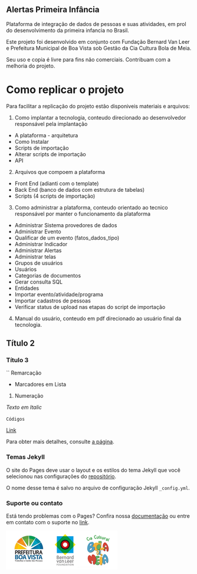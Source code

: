 ## Alertas Primeira Infância
Plataforma de integração de dados de pessoas e suas atividades, em prol do desenvolvimento da primeira infancia no Brasil.

Este projeto foi desenvolvido em conjunto com Fundação Bernard Van Leer e Prefeitura Municipal de Boa Vista sob Gestão da Cia Cultura Bola de Meia.

Seu uso e copia é livre para fins não comerciais.
Contribuam com a melhoria do projeto.

# Como replicar o projeto
Para facilitar a replicação do projeto estão disponiveis materiais e arquivos:

1. Como implantar a tecnologia, conteudo direcionado ao desenvolvedor responsável pela implantação
- A plataforma - arquitetura
- Como Instalar
- Scripts de importação
- Alterar scripts de importação
- API

2. Arquivos que compoem a plataforma
- Front End (adianti com o template)
- Back End (banco de dados com estrutura de tabelas)
- Scripts (4 scripts de importação)

3. Como administrar a plataforma, conteudo orientado ao tecnico responsável por manter o funcionamento da plataforma
- Administrar Sistema provedores de dados
- Administrar Evento
- Qualificar de um evento (fatos_dados_tipo)
- Administrar Indicador
- Administrar Alertas
- Administrar telas
- Grupos de usuários
- Usuários
- Categorias de documentos
- Gerar consulta SQL
- Entidades
- Importar evento/atividade/programa
- Importar cadastros de pessoas
- Verificar status de upload nas etapas do script de importação

4. Manual do usuário, conteudo em pdf direcionado ao usuário final da tecnologia. 


## Título 2
### Título 3

`` Remarcação

- Marcadores em Lista

1. Numeração

_Texto em Italic_ 

`Códigos`

[Link](url)

Para obter mais detalhes, consulte [a página](https://guides.github.com/features/mastering-markdown/).

### Temas Jekyll

O site do Pages deve usar o layout e os estilos do tema Jekyll que você selecionou nas configurações do [repositório](https://github.com/alertaspi/urbimatica.github.io/settings).

O nome desse tema é salvo no arquivo de configuração Jekyll `_config.yml`.

### Suporte ou contato

Está tendo problemas com o Pages? Confira nossa [documentação](https://help.github.com/categories/github-pages-basics/) ou entre em contato com o suporte no [link](https://github.com/contact).

![Logotipo](https://raw.githubusercontent.com/alertaspi/Alertas-Primeira-Infancia/master/Logos.png)
